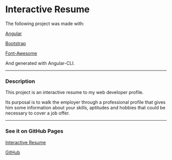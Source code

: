 # Interactive Resume

The following project was made with:

[Angular](http://angular.io)

[Bootstrap](http://getbootstrap.com)

[Font-Awesome](http://fontawesome.io)

And generated with Angular-CLI.

<hr>

### **Description**

This project is an interactive resume to my web developer profile.

Its purposal is to walk the employer through a professional profile that gives him some information about your skills, aptitudes and hobbies that could be necessary to cover a job offer.

<hr>

### **See it on GitHub Pages**

[Interactive Resume](https://jgsolis.github.io/)

[GitHub](http://github.com/jgsolis)
